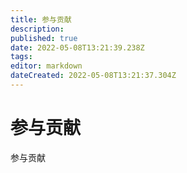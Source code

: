 ```yaml
---
title: 参与贡献
description: 
published: true
date: 2022-05-08T13:21:39.238Z
tags: 
editor: markdown
dateCreated: 2022-05-08T13:21:37.304Z
---
```


# 参与贡献
参与贡献
